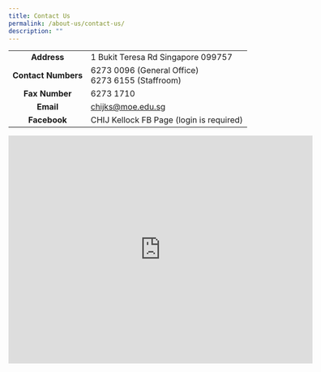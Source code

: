 ```yaml
---
title: Contact Us
permalink: /about-us/contact-us/
description: ""
---
```

<table>
<tbody>
<tr>
<td style="text-align: center;"><strong>Address</strong></td>
<td>1 Bukit Teresa Rd Singapore 099757</td>
</tr>
<tr>
<td style="text-align: center;"><strong>Contact Numbers</strong></td>
<td>
<div>6273 0096 (General Office)&nbsp;</div>
<div>6273 6155 (Staffroom)</div>
</td>
</tr>
<tr>
<td style="text-align: center;"><strong>Fax Number</strong></td>
<td>6273 1710&nbsp;</td>
</tr>
<tr>
<td style="text-align: center;"><strong>Email</strong></td>
<td><a target="" href="mailto:chijks@moe.edu.sg">chijks@moe.edu.sg</a>&nbsp;</td>
</tr>
	<tr>
<td style="text-align: center;"><strong>Facebook</strong></td>
<td><a target="" href="https://www.facebook.com/100071389479078"></a>CHIJ Kellock FB Page (login is required)</td>
</tr>
</tbody>
</table>
<iframe loading="lazy" allowfullscreen="" style="border:0;" height="450" width="600" src="https://www.google.com/maps/embed?pb=!1m18!1m12!1m3!1d3988.8303893656953!2d103.82612271399782!3d1.2750679621681786!2m3!1f0!2f0!3f0!3m2!1i1024!2i768!4f13.1!3m3!1m2!1s0x31da1967aaaaaaab%3A0xaaaf176ae960609e!2sCHIJ%20(Kellock)!5e0!3m2!1sen!2ssg!4v1678250678764!5m2!1sen!2ssg"></iframe>